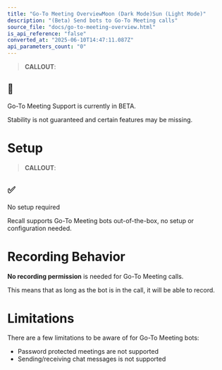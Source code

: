 ```yaml
---
title: "Go-To Meeting OverviewMoon (Dark Mode)Sun (Light Mode)"
description: "(Beta) Send bots to Go-To Meeting calls"
source_file: "docs/go-to-meeting-overview.html"
is_api_reference: "false"
converted_at: "2025-06-10T14:47:11.087Z"
api_parameters_count: "0"
---
```

> **CALLOUT**:

## 🚧

Go-To Meeting Support is currently in BETA.

Stability is not guaranteed and certain features may be missing.

# Setup

[](#setup)

> **CALLOUT**:

## ✅

No setup required

Recall supports Go-To Meeting bots out-of-the-box, no setup or configuration needed.

# Recording Behavior

[](#recording-behavior)

**No recording permission** is needed for Go-To Meeting calls.

This means that as long as the bot is in the call, it will be able to record.

# Limitations

[](#limitations)

There are a few limitations to be aware of for Go-To Meeting bots:
- Password protected meetings are not supported
- Sending/receiving chat messages is not supported
